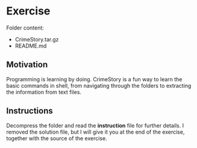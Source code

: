 # Exercise

Folder content:
- CrimeStory.tar.gz
- README.md


## Motivation

Programming is learning by doing. CrimeStory is a fun way to learn the basic commands in shell, from navigating through the folders to extracting the information from text files. 


## Instructions 

Decompress the folder and read the **instruction** file for further details. I removed the solution file, but I will give it you at the end of the exercise, together with the source of the exercise.
